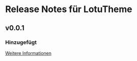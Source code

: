 # Release Notes für LotuTheme

## v0.0.1

### Hinzugefügt
[Weitere Informationen](https://developers.plentymarkets.com/marketplace/plugin-requirements#marketplace-changelog)